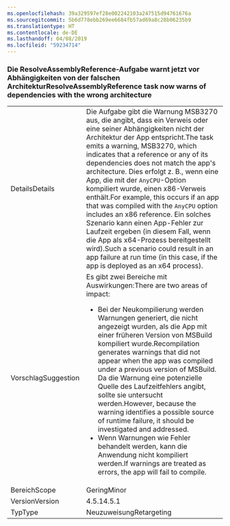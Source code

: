 ```yaml
---
ms.openlocfilehash: 39a329597ef28e002242103a247515d94761676a
ms.sourcegitcommit: 5b6d778ebb269ee6684fb57ad69a8c28b06235b9
ms.translationtype: HT
ms.contentlocale: de-DE
ms.lasthandoff: 04/08/2019
ms.locfileid: "59234714"
---
```

### <a name="resolveassemblyreference-task-now-warns-of-dependencies-with-the-wrong-architecture"></a><span data-ttu-id="4410a-101">Die ResolveAssemblyReference-Aufgabe warnt jetzt vor Abhängigkeiten von der falschen Architektur</span><span class="sxs-lookup"><span data-stu-id="4410a-101">ResolveAssemblyReference task now warns of dependencies with the wrong architecture</span></span>

|   |   |
|---|---|
|<span data-ttu-id="4410a-102">Details</span><span class="sxs-lookup"><span data-stu-id="4410a-102">Details</span></span>|<span data-ttu-id="4410a-103">Die Aufgabe gibt die Warnung MSB3270 aus, die angibt, dass ein Verweis oder eine seiner Abhängigkeiten nicht der Architektur der App entspricht.</span><span class="sxs-lookup"><span data-stu-id="4410a-103">The task emits a warning, MSB3270, which indicates that a reference or any of its dependencies does not match the app's architecture.</span></span> <span data-ttu-id="4410a-104">Dies erfolgt z. B., wenn eine App, die mit der <code>AnyCPU</code>-Option kompiliert wurde, einen x86-Verweis enthält.</span><span class="sxs-lookup"><span data-stu-id="4410a-104">For example, this occurs if an app that was compiled with the <code>AnyCPU</code> option includes an x86 reference.</span></span> <span data-ttu-id="4410a-105">Ein solches Szenario kann einen App-Fehler zur Laufzeit ergeben (in diesem Fall, wenn die App als x64-Prozess bereitgestellt wird).</span><span class="sxs-lookup"><span data-stu-id="4410a-105">Such a scenario could result in an app failure at run time (in this case, if the app is deployed as an x64 process).</span></span>|
|<span data-ttu-id="4410a-106">Vorschlag</span><span class="sxs-lookup"><span data-stu-id="4410a-106">Suggestion</span></span>|<span data-ttu-id="4410a-107">Es gibt zwei Bereiche mit Auswirkungen:</span><span class="sxs-lookup"><span data-stu-id="4410a-107">There are two areas of impact:</span></span><ul><li><span data-ttu-id="4410a-108">Bei der Neukompilierung werden Warnungen generiert, die nicht angezeigt wurden, als die App mit einer früheren Version von MSBuild kompiliert wurde.</span><span class="sxs-lookup"><span data-stu-id="4410a-108">Recompilation generates warnings that did not appear when the app was compiled under a previous version of MSBuild.</span></span> <span data-ttu-id="4410a-109">Da die Warnung eine potenzielle Quelle des Laufzeitfehlers angibt, sollte sie untersucht werden.</span><span class="sxs-lookup"><span data-stu-id="4410a-109">However, because the warning identifies a possible source of runtime failure, it should be investigated and addressed.</span></span></li><li><span data-ttu-id="4410a-110">Wenn Warnungen wie Fehler behandelt werden, kann die Anwendung nicht kompiliert werden.</span><span class="sxs-lookup"><span data-stu-id="4410a-110">If warnings are treated as errors, the app will fail to compile.</span></span></li></ul>|
|<span data-ttu-id="4410a-111">Bereich</span><span class="sxs-lookup"><span data-stu-id="4410a-111">Scope</span></span>|<span data-ttu-id="4410a-112">Gering</span><span class="sxs-lookup"><span data-stu-id="4410a-112">Minor</span></span>|
|<span data-ttu-id="4410a-113">Version</span><span class="sxs-lookup"><span data-stu-id="4410a-113">Version</span></span>|<span data-ttu-id="4410a-114">4.5.1</span><span class="sxs-lookup"><span data-stu-id="4410a-114">4.5.1</span></span>|
|<span data-ttu-id="4410a-115">Typ</span><span class="sxs-lookup"><span data-stu-id="4410a-115">Type</span></span>|<span data-ttu-id="4410a-116">Neuzuweisung</span><span class="sxs-lookup"><span data-stu-id="4410a-116">Retargeting</span></span>|
